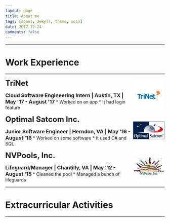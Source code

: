 ```yaml
---
layout: page
title: About me
tags: [about, Jekyll, theme, moon]
date: 2017-12-24
comments: false
---
```


----------

# Work Experience

----------

<p>
    <a href="https://www.trinet.com/"><img src="/assets/img/trinet.png" alt="TriNet" style="float:right;width:100px;height:100px;"></a>
    <b><font size="5">TriNet</font></b>
</p>
<b><font size="3">Cloud Software Engineering Intern | Austin, TX | May '17 - August '17</font></b>
* Worked on an app
* It had login feature

<br>

<p>
    <a href="https://www.optimalsatcom.com/"><img src="/assets/img/optimal-satcom.png" alt="Optimal Satcom Inc." style="float:right;width:100px;height:100px;"></a>
    <b><font size="5">Optimal Satcom Inc.</font></b>
</p>
<b><font size="3">Junior Software Engineer | Herndon, VA | May '16 - August '16</font></b>
* Worked on some software
* It used C# and SQL

<br>

<p>
    <a href="https://www.nvpools.com/"><img src="/assets/img/nvpools.png" alt="NVPools, Inc." style="float:right;width:100px;height:100px;"></a>
    <b><font size="5">NVPools, Inc.</font></b>
</p>
<b><font size="3">Lifeguard/Manager | Chantilly, VA | May '12 - August '15</font></b>
* Cleaned the pool
* Managed a bunch of lifeguards

----------

# Extracurricular Activities

----------
